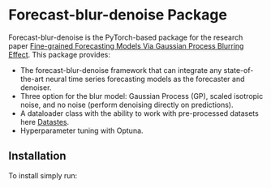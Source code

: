 # Forecast-blur-denoise Package
Forecast-blur-denoise is the PyTorch-based package for the research paper [Fine-grained Forecasting Models Via Gaussian Process Blurring Effect](https://arxiv.org/pdf/2312.14280.pdf). This package provides:

- The forecast-blur-denoise framework that can integrate any state-of-the-art neural time series forecasting models as the forecaster and denoiser.
- Three option for the blur model: Gaussian Process (GP), scaled isotropic noise, and no noise (perform denoising directly on predictions).
- A dataloader class with the ability to work with pre-processed datasets here [Datastes](https://drive.google.com/drive/folders/1-uElnzmuCFA8aShs_O9Nlf1qyM-g90mm).
- Hyperparameter tuning with Optuna.

## Installation

To install simply run:


